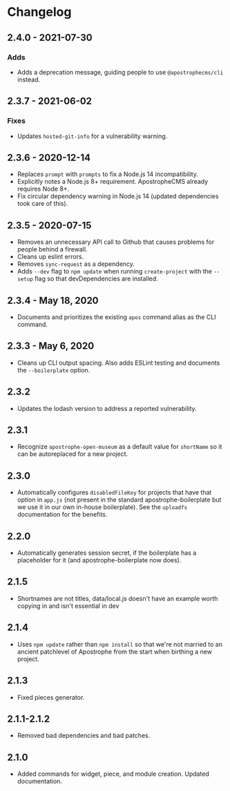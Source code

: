 # Changelog

## 2.4.0 - 2021-07-30

### Adds

- Adds a deprecation message, guiding people to use `@apostrophecms/cli` instead.

## 2.3.7 - 2021-06-02

### Fixes

- Updates `hosted-git-info` for a vulnerability warning.

## 2.3.6 - 2020-12-14

* Replaces `prompt` with `prompts` to fix a Node.js 14 incompatibility.
* Explicitly notes a Node.js 8+ requirement. ApostropheCMS already requires Node 8+.
* Fix circular dependency warning in Node.js 14 (updated dependencies took care of this).

## 2.3.5 - 2020-07-15

* Removes an unnecessary API call to Github that causes problems for people behind a firewall.
* Cleans up eslint errors.
* Removes `sync-request` as a dependency.
* Adds `--dev` flag to `npm update` when running `create-project` with the `--setup` flag so that devDependencies are installed.

## 2.3.4 - May 18, 2020

* Documents and prioritizes the existing `apos` command alias as the CLI command.

## 2.3.3 - May 6, 2020

* Cleans up CLI output spacing. Also adds ESLint testing and documents the `--boilerplate` option.

## 2.3.2

* Updates the lodash version to address a reported vulnerability.

## 2.3.1

* Recognize `apostrophe-open-museum` as a default value for `shortName` so it can be autoreplaced for a new project.

## 2.3.0

* Automatically configures `disabledFileKey` for projects that have that option in `app.js` (not present in the standard apostrophe-boilerplate but we use it in our own in-house boilerplate). See the `uploadfs` documentation for the benefits.

## 2.2.0

* Automatically generates session secret, if the boilerplate has a placeholder for it (and apostrophe-boilerplate now does).

## 2.1.5

* Shortnames are not titles, data/local.js doesn't have an example worth copying in and isn't essential in dev

## 2.1.4

* Uses `npm update` rather than `npm install` so that we're not married to an ancient patchlevel of Apostrophe from the start when birthing a new project.

## 2.1.3

* Fixed pieces generator.

## 2.1.1-2.1.2

* Removed bad dependencies and bad patches.

## 2.1.0

* Added commands for widget, piece, and module creation. Updated documentation.

